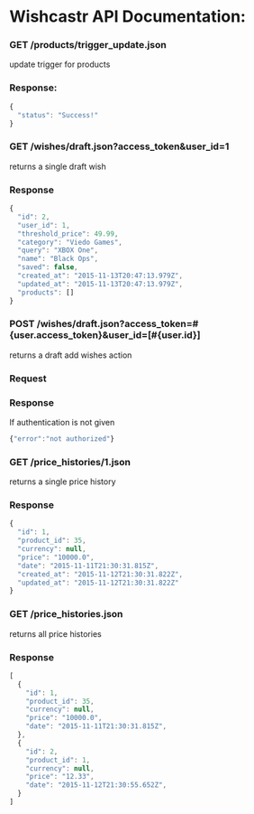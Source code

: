 # Wishcastr API Documentation:


### GET /products/trigger_update.json
update trigger for products

### Response:
```javascript
{
  "status": "Success!"
}  
```

### GET /wishes/draft.json?access_token&user_id=1
returns a single draft wish

### Response
```javascript
{
  "id": 2,
  "user_id": 1,
  "threshold_price": 49.99,
  "category": "Viedo Games",
  "query": "XBOX One",
  "name": "Black Ops",
  "saved": false,
  "created_at": "2015-11-13T20:47:13.979Z",
  "updated_at": "2015-11-13T20:47:13.979Z",
  "products": []
}
```

### POST /wishes/draft.json?access_token=#{user.access_token}&user_id=[#{user.id}]
returns a draft add wishes action

### Request


### Response
If authentication is not  given
```javascript
{"error":"not authorized"}
```

### GET /price_histories/1.json
returns a single price history

### Response
```javascript
{
  "id": 1,
  "product_id": 35,
  "currency": null,
  "price": "10000.0",
  "date": "2015-11-11T21:30:31.815Z",
  "created_at": "2015-11-12T21:30:31.822Z",
  "updated_at": "2015-11-12T21:30:31.822Z"
}
```
### GET /price_histories.json
returns all price histories

### Response
```javascript
[
  {
    "id": 1,
    "product_id": 35,
    "currency": null,
    "price": "10000.0",
    "date": "2015-11-11T21:30:31.815Z",
  },
  {
    "id": 2,
    "product_id": 1,
    "currency": null,
    "price": "12.33",
    "date": "2015-11-12T21:30:55.652Z",
  }
]
```
